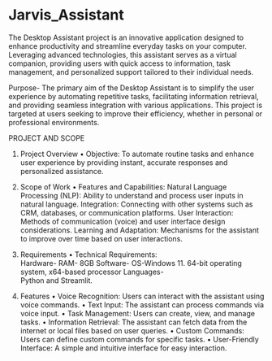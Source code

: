 # Jarvis_Assistant
The Desktop Assistant project is an innovative application designed to enhance productivity  and streamline everyday tasks on your computer. Leveraging advanced technologies, this assistant serves as a virtual companion, providing users with quick access to information, task  management, and personalized support tailored to their individual needs. 

Purpose- 
The primary aim of the Desktop Assistant is to simplify the user experience by automating 
repetitive tasks, facilitating information retrieval, and providing seamless integration with 
various applications. This project is targeted at users seeking to improve their efficiency, 
whether in personal or professional environments. 

PROJECT AND SCOPE 

1. Project Overview 
• Objective: To automate routine tasks and enhance user experience by providing 
instant, accurate responses and personalized assistance.

2. Scope of Work 
• Features and Capabilities: 
Natural Language Processing (NLP): Ability to understand and process user inputs in natural 
language. 
Integration: Connecting with other systems such as CRM, databases, or communication 
platforms. 
User Interaction: Methods of communication (voice) and user interface design 
considerations. 
Learning and Adaptation: Mechanisms for the assistant to improve over time based on user 
interactions.

3. Requirements 
• Technical Requirements:  
Hardware- 
RAM- 8GB 
Software- 
OS-Windows 11. 64-bit operating system, x64-based processor 
Languages-  
Python and Streamlit.

4. Features 
• Voice Recognition: Users can interact with the assistant using voice commands. 
• Text Input: The assistant can process commands via voice input. 
• Task Management: Users can create, view, and manage tasks. 
• Information Retrieval: The assistant can fetch data from the internet or local files 
based on user queries. 
• Custom Commands: Users can define custom commands for specific tasks. 
• User-Friendly Interface: A simple and intuitive interface for easy interaction. 
